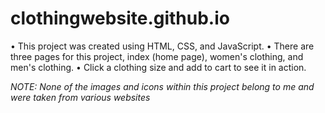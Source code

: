 # clothingwebsite.github.io
• This project was created using HTML, CSS, and JavaScript.
• There are three pages for this project, index (home page), women's clothing, and men's clothing.
• Click a clothing size and add to cart to see it in action.


*NOTE: None of the images and icons within this project belong to me and were taken from various websites*

